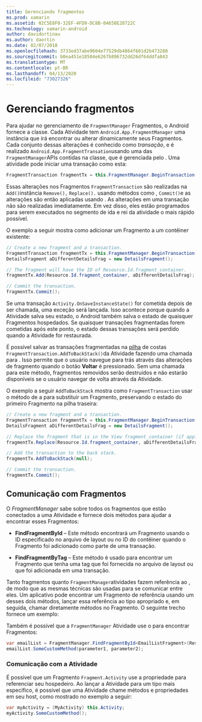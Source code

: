 ```yaml
---
title: Gerenciando fragmentos
ms.prod: xamarin
ms.assetid: 02C5E8F0-32EF-4FD9-DC8B-04650E20722C
ms.technology: xamarin-android
author: davidortinau
ms.author: daortin
ms.date: 02/07/2018
ms.openlocfilehash: 3733ed37abe9604e77529db4864f601d2b473280
ms.sourcegitcommit: b0ea451e18504e6267b896732dd26df64ddfa843
ms.translationtype: MT
ms.contentlocale: pt-BR
ms.lasthandoff: 04/13/2020
ms.locfileid: "73027326"
---
```

# <a name="managing-fragments"></a>Gerenciando fragmentos

Para ajudar no gerenciamento de `FragmentManager` Fragmentos, o Android fornece a classe. Cada Atividade tem `Android.App.FragmentManager` uma instância que irá encontrar ou alterar dinamicamente seus Fragmentos. Cada conjunto dessas alterações é conhecido como *transação*, e é realizado `Android.App.FragmentTransation`usando uma das `FragmentManager`APIs contidas na classe, que é gerenciada pelo . Uma atividade pode iniciar uma transação como esta:

```csharp
FragmentTransaction fragmentTx = this.FragmentManager.BeginTransaction();
```

Essas alterações nos Fragmentos `FragmentTransaction` são realizadas na `Add()`instância `Remove(),` `Replace().` usando métodos como , `Commit()`e as alterações são então aplicadas usando . As alterações em uma transação não são realizadas imediatamente.
Em vez disso, eles estão programados para serem executados no segmento de ida e rei da atividade o mais rápido possível.

O exemplo a seguir mostra como adicionar um Fragmento a um contêiner existente:

```csharp
// Create a new fragment and a transaction.
FragmentTransaction fragmentTx = this.FragmentManager.BeginTransaction();
DetailsFragment aDifferentDetailsFrag = new DetailsFragment();

// The fragment will have the ID of Resource.Id.fragment_container.
fragmentTx.Add(Resource.Id.fragment_container, aDifferentDetailsFrag);

// Commit the transaction.
fragmentTx.Commit();
```

Se uma transação `Activity.OnSaveInstanceState()` for cometida depois de ser chamada, uma exceção será lançada. Isso acontece porque quando a Atividade salva seu estado, o Android também salva o estado de quaisquer Fragmentos hospedados. Se quaisquer transações fragmentadas forem cometidas após este ponto, o estado dessas transações será perdido quando a Atividade for restaurada.

É possível salvar as transações fragmentadas na [pilha](https://developer.android.com/guide/topics/fundamentals/tasks-and-back-stack.html) de costas `FragmentTransaction.AddToBackStack()`da Atividade fazendo uma chamada para . Isso permite que o usuário navegue para trás através das alterações de fragmento quando o botão **Voltar** é pressionado. Sem uma chamada para este método, fragmentos removidos serão destruídos e não estarão disponíveis se o usuário navegar de volta através da Atividade.

O exemplo a seguir `AddToBackStack` mostra como `FragmentTransaction` usar o método de a para substituir um Fragmento, preservando o estado do primeiro Fragmento na pilha traseira:

```csharp
// Create a new fragment and a transaction.
FragmentTransaction fragmentTx = this.FragmentManager.BeginTransaction();
DetailsFragment aDifferentDetailsFrag = new DetailsFragment();

// Replace the fragment that is in the View fragment_container (if applicable).
fragmentTx.Replace(Resource.Id.fragment_container, aDifferentDetailsFrag);

// Add the transaction to the back stack.
fragmentTx.AddToBackStack(null);

// Commit the transaction.
fragmentTx.Commit();
```

## <a name="communicating-with-fragments"></a>Comunicação com Fragmentos

O *FragmentManager* sabe sobre todos os fragmentos que estão conectados a uma Atividade e fornece dois métodos para ajudar a encontrar esses Fragmentos:

- **FindFragmentById** &ndash; Este método encontrará um Fragmento usando o ID especificado no arquivo de layout ou no ID do contêiner quando o Fragmento foi adicionado como parte de uma transação.

- **FindFragmentByTag** &ndash; Este método é usado para encontrar um Fragmento que tenha uma tag que foi fornecida no arquivo de layout ou que foi adicionada em uma transação.

Tanto fragmentos quanto `FragmentManager`atividades fazem referência ao , de modo que as mesmas técnicas são usadas para se comunicar entre eles. Um aplicativo pode encontrar um Fragmento de referência usando um desses dois métodos, lançar essa referência ao tipo apropriado e, em seguida, chamar diretamente métodos no Fragmento. O seguinte trecho fornece um exemplo:

Também é possível que a `FragmentManager` Atividade use o para encontrar Fragmentos:

```csharp
var emailList = FragmentManager.FindFragmentById<EmailListFragment>(Resource.Id.email_list_fragment);
emailList.SomeCustomMethod(parameter1, parameter2);
```

### <a name="communicating-with-the-activity"></a>Comunicação com a Atividade

É possível que um Fragmento `Fragment.Activity` use a propriedade para referenciar seu hospedeiro. Ao lançar a Atividade para um tipo mais específico, é possível que uma Atividade chame métodos e propriedades em seu host, como mostrado no exemplo a seguir:

```csharp
var myActivity = (MyActivity) this.Activity;
myActivity.SomeCustomMethod();
```
